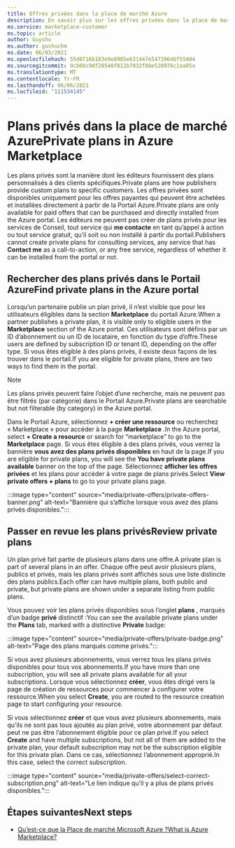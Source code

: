 ```yaml
---
title: Offres privées dans la place de marché Azure
description: En savoir plus sur les offres privées dans la place de marché Azure.
ms.service: marketplace-customer
ms.topic: article
author: Guyshu
ms.author: gushuchm
ms.date: 06/03/2021
ms.openlocfilehash: 55d0716b183e9e8905e631447e547396d6f55404
ms.sourcegitcommit: 9cb6bc9df20540f812b7932f88e520976c1aa85a
ms.translationtype: MT
ms.contentlocale: fr-FR
ms.lasthandoff: 06/06/2021
ms.locfileid: "111534145"
---
```

# <a name="private-plans-in-azure-marketplace"></a><span data-ttu-id="6822e-103">Plans privés dans la place de marché Azure</span><span class="sxs-lookup"><span data-stu-id="6822e-103">Private plans in Azure Marketplace</span></span>

<span data-ttu-id="6822e-104">Les plans privés sont la manière dont les éditeurs fournissent des plans personnalisés à des clients spécifiques.</span><span class="sxs-lookup"><span data-stu-id="6822e-104">Private plans are how publishers provide custom plans to specific customers.</span></span> <span data-ttu-id="6822e-105">Les offres privées sont disponibles uniquement pour les offres payantes qui peuvent être achetées et installées directement à partir de la Portail Azure.</span><span class="sxs-lookup"><span data-stu-id="6822e-105">Private plans are only available for paid offers that can be purchased and directly installed from the Azure portal.</span></span> <span data-ttu-id="6822e-106">Les éditeurs ne peuvent pas créer de plans privés pour les services de Conseil, tout service qui **me contacte** en tant qu’appel à action ou tout service gratuit, qu’il soit ou non installé à partir du portail.</span><span class="sxs-lookup"><span data-stu-id="6822e-106">Publishers cannot create private plans for consulting services, any service that has **Contact me** as a call-to-action, or any free service, regardless of whether it can be installed from the portal or not.</span></span>

## <a name="find-private-plans-in-the-azure-portal"></a><span data-ttu-id="6822e-107">Rechercher des plans privés dans le Portail Azure</span><span class="sxs-lookup"><span data-stu-id="6822e-107">Find private plans in the Azure portal</span></span>

<span data-ttu-id="6822e-108">Lorsqu’un partenaire publie un plan privé, il n’est visible que pour les utilisateurs éligibles dans la section **Marketplace** du portail Azure.</span><span class="sxs-lookup"><span data-stu-id="6822e-108">When a partner publishes a private plan, it is visible only to eligible users in the **Marketplace** section of the Azure portal.</span></span> <span data-ttu-id="6822e-109">Ces utilisateurs sont définis par un ID d’abonnement ou un ID de locataire, en fonction du type d’offre.</span><span class="sxs-lookup"><span data-stu-id="6822e-109">These users are defined by subscription ID or tenant ID, depending on the offer type.</span></span> <span data-ttu-id="6822e-110">Si vous êtes éligible à des plans privés, il existe deux façons de les trouver dans le portail.</span><span class="sxs-lookup"><span data-stu-id="6822e-110">If you are eligible for private plans, there are two ways to find them in the portal.</span></span>

> [!NOTE]
> <span data-ttu-id="6822e-111">Les plans privés peuvent faire l’objet d’une recherche, mais ne peuvent pas être filtrés (par catégorie) dans le Portail Azure.</span><span class="sxs-lookup"><span data-stu-id="6822e-111">Private plans are searchable but not filterable (by category) in the Azure portal.</span></span>

<span data-ttu-id="6822e-112">Dans le Portail Azure, sélectionnez **+ créer une ressource** ou recherchez « Marketplace » pour accéder à la page **Marketplace** .</span><span class="sxs-lookup"><span data-stu-id="6822e-112">In the Azure portal, select **+ Create a resource** or search for “marketplace” to go to the **Marketplace** page.</span></span> <span data-ttu-id="6822e-113">Si vous êtes éligible à des plans privés, vous verrez la bannière **vous avez des plans privés disponibles** en haut de la page.</span><span class="sxs-lookup"><span data-stu-id="6822e-113">If you are eligible for private plans, you will see the **You have private plans available** banner on the top of the page.</span></span> <span data-ttu-id="6822e-114">Sélectionnez **afficher les offres privées** et les plans pour accéder à votre page de plans privés.</span><span class="sxs-lookup"><span data-stu-id="6822e-114">Select **View private offers + plans** to go to your private plans page.</span></span>

:::image type="content" source="media/private-offers/private-offers-banner.png" alt-text="Bannière qui s’affiche lorsque vous avez des plans privés disponibles.":::

## <a name="review-private-plans"></a><span data-ttu-id="6822e-116">Passer en revue les plans privés</span><span class="sxs-lookup"><span data-stu-id="6822e-116">Review private plans</span></span>

<span data-ttu-id="6822e-117">Un plan privé fait partie de plusieurs plans dans une offre.</span><span class="sxs-lookup"><span data-stu-id="6822e-117">A private plan is part of several plans in an offer.</span></span> <span data-ttu-id="6822e-118">Chaque offre peut avoir plusieurs plans, publics et privés, mais les plans privés sont affichés sous une liste distincte des plans publics.</span><span class="sxs-lookup"><span data-stu-id="6822e-118">Each offer can have multiple plans, both public and private, but private plans are shown under a separate listing from public plans.</span></span>

<span data-ttu-id="6822e-119">Vous pouvez voir les plans privés disponibles sous l’onglet **plans** , marqués d’un badge **privé** distinctif :</span><span class="sxs-lookup"><span data-stu-id="6822e-119">You can see the available private plans under the **Plans** tab, marked with a distinctive **Private** badge:</span></span>

:::image type="content" source="media/private-offers/private-badge.png" alt-text="Page des plans marqués comme privés.":::

<span data-ttu-id="6822e-121">Si vous avez plusieurs abonnements, vous verrez tous les plans privés disponibles pour tous vos abonnements.</span><span class="sxs-lookup"><span data-stu-id="6822e-121">If you have more than one subscription, you will see all private plans available for all your subscriptions.</span></span> <span data-ttu-id="6822e-122">Lorsque vous sélectionnez **créer**, vous êtes dirigé vers la page de création de ressources pour commencer à configurer votre ressource.</span><span class="sxs-lookup"><span data-stu-id="6822e-122">When you select **Create**, you are routed to the resource creation page to start configuring your resource.</span></span>

<span data-ttu-id="6822e-123">Si vous sélectionnez **créer** et que vous avez plusieurs abonnements, mais qu’ils ne sont pas tous ajoutés au plan privé, votre abonnement par défaut peut ne pas être l’abonnement éligible pour ce plan privé.</span><span class="sxs-lookup"><span data-stu-id="6822e-123">If you select **Create** and have multiple subscriptions, but not all of them are added to the private plan, your default subscription may not be the subscription eligible for this private plan.</span></span> <span data-ttu-id="6822e-124">Dans ce cas, sélectionnez l’abonnement approprié.</span><span class="sxs-lookup"><span data-stu-id="6822e-124">In this case, select the correct subscription.</span></span>

:::image type="content" source="media/private-offers/select-correct-subscription.png" alt-text="Le lien indique qu’il y a plus de plans privés disponibles.":::

## <a name="next-steps"></a><span data-ttu-id="6822e-126">Étapes suivantes</span><span class="sxs-lookup"><span data-stu-id="6822e-126">Next steps</span></span>

- [<span data-ttu-id="6822e-127">Qu’est-ce que la Place de marché Microsoft Azure ?</span><span class="sxs-lookup"><span data-stu-id="6822e-127">What is Azure Marketplace?</span></span>](azure-marketplace-overview.md)
